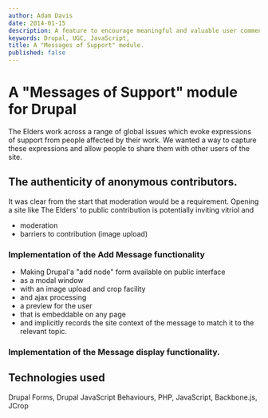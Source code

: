 ```yaml
---
author: Adam Davis
date: 2014-01-15
description: A feature to encourage meaningful and valuable user comments
keywords: Drupal, UGC, JavaScript, 
title: A "Messages of Support" module.
published: false
---
```


A "Messages of Support" module for Drupal
==========================================

The Elders work across a range of global issues which evoke expressions of support from people affected by their work. We wanted a way to capture these expressions and allow people to share them with other users of the site. 

## The authenticity of anonymous contributors. 
It was clear from the start that moderation would be a requirement. Opening a site like The Elders' to public contribution is potentially inviting vitriol and 

- moderation
- barriers to contribution (image upload)

### Implementation of the Add Message functionality
- Making Drupal'a "add node" form available on public interface
- as a modal window
- with an image upload and crop facility
- and ajax processing
- a preview for the user 
- that is embeddable on any page 
- and implicitly records the site context of the message to match it to the relevant topic.

### Implementation of the Message display functionality. 

## Technologies used
Drupal Forms, Drupal JavaScript Behaviours, PHP, JavaScript, Backbone.js, JCrop
